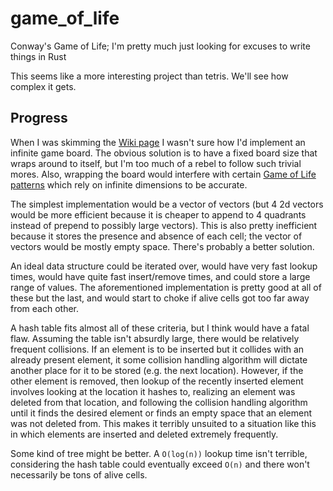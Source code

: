 # game_of_life
Conway's Game of Life; I'm pretty much just looking for excuses to write things in Rust

This seems like a more interesting project than tetris. We'll see how complex it gets.

## Progress

When I was skimming the [Wiki page](https://en.wikipedia.org/wiki/Conway%27s_Game_of_Life) I wasn't sure how I'd implement an infinite game board. The obvious solution is to have a fixed board size that wraps around to itself, but I'm too much of a rebel to follow such trivial mores. Also, wrapping the board would interfere with certain [Game of Life patterns](https://upload.wikimedia.org/wikipedia/en/d/d1/Long_gun.gif) which rely on infinite dimensions to be accurate. 

The simplest implementation would be a vector of vectors (but 4 2d vectors would be more efficient because it is cheaper to append to 4 quadrants instead of prepend to possibly large vectors).
This is also pretty inefficient because it stores the presence and absence of each cell; the vector of vectors would be mostly empty space. There's probably a better solution.

An ideal data structure could be iterated over, would have very fast lookup times, would have quite fast insert/remove times, and could store a large range of values. The aforementioned implementation is pretty good at all of these but the last, and would start to choke if alive cells got too far away from each other. 

A hash table fits almost all of these criteria, but I think would have a fatal flaw. Assuming the table isn't absurdly large, there would be relatively frequent collisions. If an element is to be inserted but it collides with an already present element, it some collision handling algorithm will dictate another place for it to be stored (e.g. the next location). However, if the other element is removed, then lookup of the recently inserted element involves looking at the location it hashes to, realizing an element was deleted from that location, and following the collision handling algorithm until it finds the desired element or finds an empty space that an element was not deleted from. This makes it terribly unsuited to a situation like this in which elements are inserted and deleted extremely frequently.  

Some kind of tree might be better. A `O(log(n))` lookup time isn't terrible, considering the hash table could eventually exceed `O(n)` and there won't necessarily be tons of alive cells.
